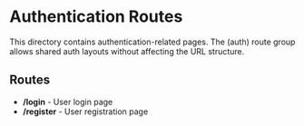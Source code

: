 # Authentication Routes

This directory contains authentication-related pages.
The (auth) route group allows shared auth layouts without affecting the URL structure.

## Routes

- **/login** - User login page
- **/register** - User registration page
